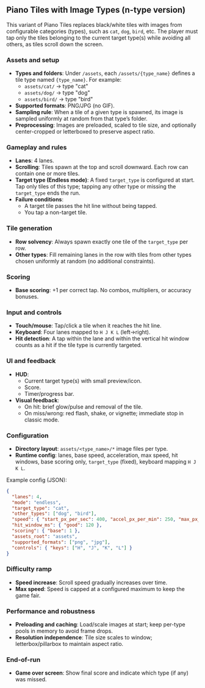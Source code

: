 ## Piano Tiles with Image Types (n-type version)

This variant of Piano Tiles replaces black/white tiles with images from configurable categories (types), such as `cat`, `dog`, `bird`, etc. The player must tap only the tiles belonging to the current target type(s) while avoiding all others, as tiles scroll down the screen.

### Assets and setup

- **Types and folders**: Under `/assets`, each `/assets/{type_name}` defines a tile type named `{type_name}`. For example:
  - `assets/cat/` → type "cat"
  - `assets/dog/` → type "dog"
  - `assets/bird/` → type "bird"
- **Supported formats**: PNG/JPG (no GIF).
- **Sampling rule**: When a tile of a given type is spawned, its image is sampled uniformly at random from that type’s folder.
- **Preprocessing**: Images are preloaded, scaled to tile size, and optionally center-cropped or letterboxed to preserve aspect ratio.

### Gameplay and rules

- **Lanes**: 4 lanes.
- **Scrolling**: Tiles spawn at the top and scroll downward. Each row can contain one or more tiles.
- **Target type (Endless mode)**: A fixed `target_type` is configured at start. Tap only tiles of this type; tapping any other type or missing the `target_type` ends the run.
- **Failure conditions**:
  - A target tile passes the hit line without being tapped.
  - You tap a non-target tile.

### Tile generation

- **Row solvency**: Always spawn exactly one tile of the `target_type` per row.
- **Other types**: Fill remaining lanes in the row with tiles from other types chosen uniformly at random (no additional constraints).

### Scoring

- **Base scoring**: +1 per correct tap. No combos, multipliers, or accuracy bonuses.

### Input and controls

- **Touch/mouse**: Tap/click a tile when it reaches the hit line.
- **Keyboard**: Four lanes mapped to `H J K L` (left→right).
- **Hit detection**: A tap within the lane and within the vertical hit window counts as a hit if the tile type is currently targeted.

### UI and feedback

- **HUD**:
  - Current target type(s) with small preview/icon.
  - Score.
  - Timer/progress bar.
- **Visual feedback**:
  - On hit: brief glow/pulse and removal of the tile.
  - On miss/wrong: red flash, shake, or vignette; immediate stop in classic mode.

### Configuration

- **Directory layout**: `assets/<type_name>/*` image files per type.
- **Runtime config**: lanes, base speed, acceleration, max speed, hit windows, base scoring only, `target_type` (fixed), keyboard mapping `H J K L`.

Example config (JSON):

```json
{
  "lanes": 4,
  "mode": "endless",
  "target_type": "cat",
  "other_types": ["dog", "bird"],
  "speed": { "start_px_per_sec": 400, "accel_px_per_min": 250, "max_px_per_sec": 1200 },
  "hit_window_ms": { "good": 120 },
  "scoring": { "base": 1 },
  "assets_root": "assets",
  "supported_formats": ["png", "jpg"],
  "controls": { "keys": ["H", "J", "K", "L"] }
}
```

### Difficulty ramp

- **Speed increase**: Scroll speed gradually increases over time.
- **Max speed**: Speed is capped at a configured maximum to keep the game fair.

### Performance and robustness

- **Preloading and caching**: Load/scale images at start; keep per-type pools in memory to avoid frame drops.
- **Resolution independence**: Tile size scales to window; letterbox/pillarbox to maintain aspect ratio.

### End-of-run

- **Game over screen**: Show final score and indicate which type (if any) was missed.


